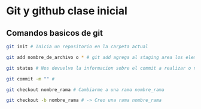 # Git y github clase inicial

## Comandos basicos de git

```sh
git init # Inicia un repositorio en la carpeta actual

git add nombre_de_archivo o * # git add agrega al staging area los elementos deseados

git status # Nos devuelve la informacion sobre el commit a realizar o nuestro espacio de trabajo

git commit -m "" #

git checkout nombre_rama # Cambiarme a una rama nombre_rama

git checkout -b nombre_rama # -> Creo una rama nombre_rama
```
